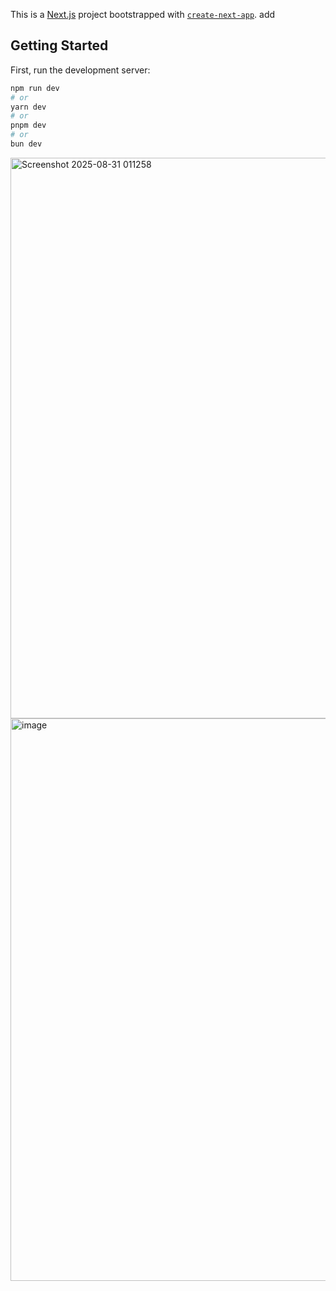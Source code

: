 This is a [Next.js](https://nextjs.org) project bootstrapped with [`create-next-app`](https://nextjs.org/docs/pages/api-reference/create-next-app).
add

## Getting Started

First, run the development server:

```bash
npm run dev
# or
yarn dev
# or
pnpm dev
# or
bun dev
```

<img width="1241" height="897" alt="Screenshot 2025-08-31 011258" src="https://github.com/user-attachments/assets/5697e443-9711-4535-b903-d8f11993db9b" />
<img width="1881" height="900" alt="image" src="https://github.com/user-attachments/assets/8d4cda66-ff41-40e3-81ef-b5f4944991bd" />


